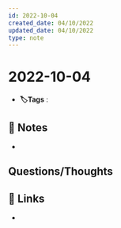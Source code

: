 ```yaml
---
id: 2022-10-04
created_date: 04/10/2022
updated_date: 04/10/2022
type: note
---
```


#  2022-10-04
- **🏷️Tags** :   
[ ](#anki-card)
## 📝 Notes
- 


## Questions/Thoughts


## 🔗 Links
- 